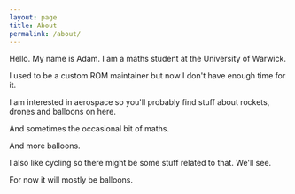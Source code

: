 ```yaml
---
layout: page
title: About
permalink: /about/
---
```


Hello. My name is Adam. I am a maths student at the University of Warwick.

I used to be a custom ROM maintainer but now I don't have enough time for it.

I am interested in aerospace so you'll probably find stuff about rockets, drones and balloons on here.

And sometimes the occasional bit of maths.

And more balloons.

I also like cycling so there might be some stuff related to that.
We'll see.

For now it will mostly be balloons.
